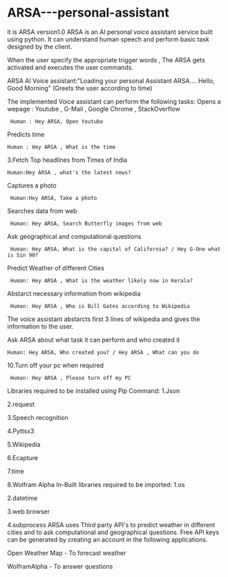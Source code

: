 # ARSA---personal-assistant
it is ARSA version1.0
ARSA is an AI personal voice assistant service built using python. It can understand human speech and perform basic task designed by the client.

When the user specify the appropriate trigger words , The ARSA gets activated and executes the user commands.

ARSA AI Voice assistant:"Loading your personal Assistant ARSA.... Hello, Good Morning" (Greets the user according to time)

The implemented Voice assistant can perform the following tasks:
Opens a wepage : Youtube , G-Mail , Google Chrome , StackOverflow

	 Human : Hey ARSA, Open Youtube
Predicts time

 	Human : Hey ARSA , What is the time
3.Fetch Top headlines from Times of India

	Human:Hey ARSA , what's the latest news?
Captures a photo

	 Human:Hey ARSA, Take a photo
Searches data from web
	
 	 Human: Hey ARSA, Search Butterfly images from web
Ask geographical and computational questions

	 Human: Hey ARSA, What is the capital of California? / Hey G-One what is Sin 90?
Predict Weather of different Cities

 	 Human: Hey ARSA , What is the weather likely now in Kerala?
Abstarct necessary information from wikipedia

	 Human: Hey ARSA , Who is Bill Gates according to Wikipedia
The voice assistant abstarcts first 3 lines of wikipedia and gives the information to the user.

Ask ARSA about what task it can perform and who created it

 	Human: Hey ARSA, Who created you? / Hey ARSA , What can you do
10.Turn off your pc when required

	 Human: Hey ARSA , Please turn off my PC
Libraries required to be installed using Pip Command:
1.Json

2.request

3.Speech recognition

4.Pyttsx3

5.Wikipedia

6.Ecapture

7.time

8.Wolfram Alpha
In-Built libraries required to be imported:
1.os

2.datetime

3.web browser

4.subprocess
ARSA uses Third party API's to predict weather in different cities and to ask computational and geographical questions. Free API keys can be generated by creating an account in the following applications.

Open Weather Map - To forecast weather

WolframAlpha - To answer questions

